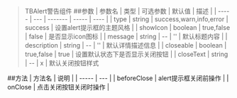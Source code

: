 > TBAlert警告组件
##参数
| 参数名 | 类型 | 可选参数 | 默认值 | 描述 |
| ----- | --- | ------- | ----- | ---- |
| type  | string | success,warn,info,error | success | 设置alert提示框的主题风格 |
| showIcon | boolean | true,false | false | 是否显示icon图标 |
| message  | string  | -- | '' | 默认标题内容 |
| description | string | -- | '' | 默认详情描述信息 |
| closeable   | boolean | true,false | true | 设置默认状态下是否显示关闭按钮 |
| closeText   | string  | -- | x | 默认关闭按钮样式

##方法
| 方法名 | 说明 |
| ----- | --- |
| beforeClose | alert提示框关闭前操作 |
| onClose | 点击关闭按钮关闭时操作 |